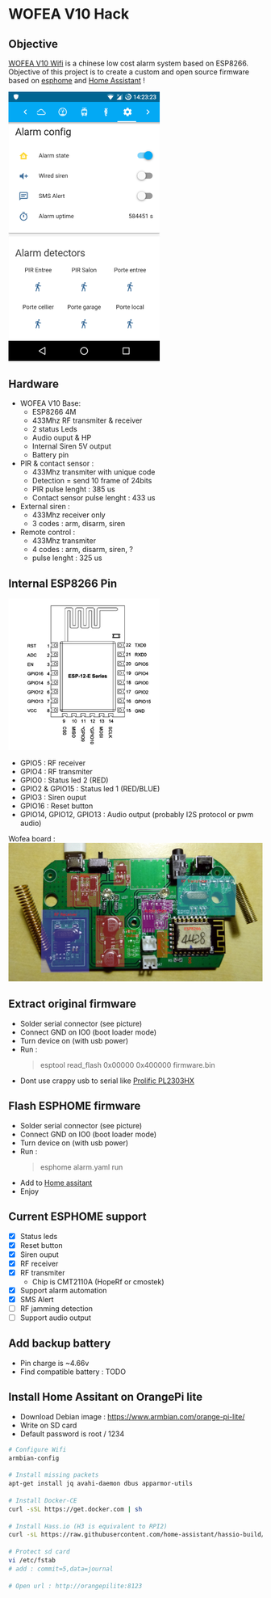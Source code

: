 # WOFEA V10 Hack
## Objective
[WOFEA V10 Wifi](https://wofea.fr.aliexpress.com/store/group/V10-Wifi-alarm/902213_513571047.html?spm=a2g0w.12010612.0.0.19cf6442fpjjrc) is a chinese low cost alarm system based on ESP8266.
Objective of this project is to create a custom and open source firmware based on [esphome](https://esphome.io/) and [Home Assistant](https://www.home-assistant.io/) ! 

<img src="screenshot.png" alt="drawing" width="300"/>

## Hardware
- WOFEA V10 Base:
    - ESP8266 4M
    - 433Mhz RF transmiter & receiver
    - 2 status Leds
    - Audio ouput & HP
    - Internal Siren 5V output
    - Battery pin
- PIR & contact sensor :
    - 433Mhz transmiter with unique code
    - Detection = send 10 frame of 24bits
    - PIR pulse lenght : 385 us
    - Contact sensor pulse lenght : 433 us
- External siren :
    - 433Mhz receiver only
    - 3 codes : arm, disarm, siren
- Remote control :
    - 433Mhz transmiter
    - 4 codes : arm, disarm, siren, ?
    - pulse lenght : 325 us

## Internal ESP8266 Pin
<img src="esp8266.jpg" alt="drawing" width="300"/>

- GPIO5 : RF receiver
- GPIO4 : RF transmiter
- GPIO0 : Status led 2 (RED)
- GPIO2 & GPIO15 : Status led 1 (RED/BLUE)
- GPIO3 : Siren ouput
- GPIO16 : Reset button
- GPIO14, GPIO12, GPIO13 : Audio output (probably I2S protocol or pwm audio)

Wofea board :
<img src="wofea_hw.jpg" alt="drawing" width="600"/>

## Extract original firmware
- Solder serial connector (see picture)
- Connect GND on IO0 (boot loader mode)
- Turn device on (with usb power)
- Run : 
    > esptool read_flash 0x00000 0x400000 firmware.bin
- Dont use crappy usb to serial like [Prolific PL2303HX](https://vilimpoc.org/blog/.../esptool-usb-serial-adapter-shootout/)

## Flash ESPHOME firmware
- Solder serial connector (see picture)
- Connect GND on IO0 (boot loader mode)
- Turn device on (with usb power)
- Run : 
    > esphome alarm.yaml run
- Add to [Home assitant](https://www.home-assistant.io/components/esphome/)
- Enjoy

## Current ESPHOME support
- [x] Status leds 
- [x] Reset button
- [x] Siren ouput
- [x] RF receiver
- [X] RF transmiter
    - Chip is CMT2110A (HopeRf or cmostek)
- [x] Support alarm automation
- [x] SMS Alert
- [ ] RF jamming detection
- [ ] Support audio output

## Add backup battery
- Pin charge is ~4.66v
- Find compatible battery : TODO

## Install Home Assitant on OrangePi lite
- Download Debian image : https://www.armbian.com/orange-pi-lite/
- Write on SD card
- Default password is root / 1234

```sh
# Configure Wifi
armbian-config

# Install missing packets
apt-get install jq avahi-daemon dbus apparmor-utils

# Install Docker-CE
curl -sSL https://get.docker.com | sh

# Install Hass.io (H3 is equivalent to RPI2)
curl -sL https://raw.githubusercontent.com/home-assistant/hassio-build/master/install/hassio_install | bash -s -- -m raspberrypi2

# Protect sd card
vi /etc/fstab
# add : commit=5,data=journal

# Open url : http://orangepilite:8123
```
